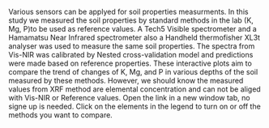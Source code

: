 Various sensors can be applyed for soil properties measurments. In this study we measured the soil properties by standard methods in the lab (K, Mg, P)to be used as reference values. A Tech5 Visible spectrometer 
and a Hamamatsu Near Infrared spectrometer also a Handheld thermofisher XL3t analyser was used to measure the same soil properties. The spectra from Vis-NIR was calibrated by Nested cross-validation model and 
predictions were made based on reference properties. These interactive plots aim to compare the trend of changes of K, Mg, and P in various depths of the soil measured by these methods. However, we should know
the measured values from XRF method are elemental concentration and can not be aliged with Vis-NIR or Reference values.
Open the link in a new window tab, no signe up is needed.
Click on the elements in the legend to turn on or off the methods you want to compare.
